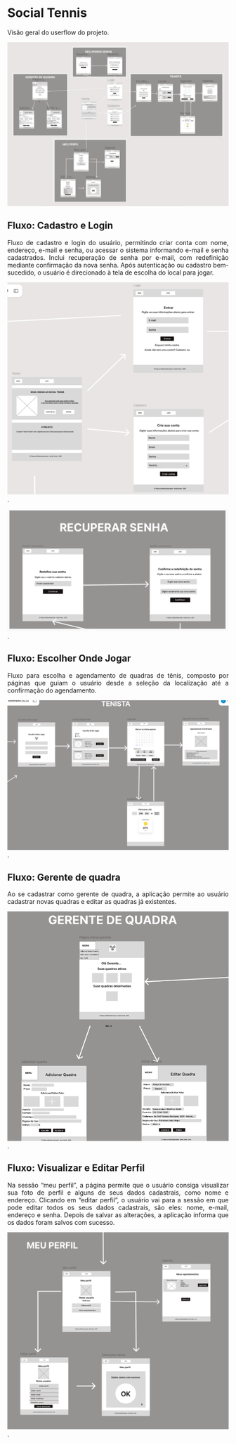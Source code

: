 <div align="justify">

# Social Tennis
Visão geral do userflow do projeto.

![userflow](img/userflow-v2.png)

## Fluxo: Cadastro e Login

Fluxo de cadastro e login do usuário, permitindo criar conta com nome, endereço, e-mail e senha, ou acessar o sistema informando e-mail e senha cadastrados. Inclui recuperação de senha por e-mail, com redefinição mediante confirmação da nova senha. Após autenticação ou cadastro bem-sucedido, o usuário é direcionado à tela de escolha do local para jogar.

![Fluxo Cadastro e Login](img/userflow_cadastro_login.png).

![Fluxo Recuperar senha](img/userflow_recuperarsenha.png).


## Fluxo: Escolher Onde Jogar

Fluxo para escolha e agendamento de quadras de tênis, composto por páginas que guiam o usuário desde a seleção da localização até a confirmação do agendamento.

![Fluxo Onde Jogar](img/userflow_tenista.png).


## Fluxo: Gerente de quadra
Ao se cadastrar como gerente de quadra, a aplicação permite ao usuário cadastrar novas quadras e editar as quadras já existentes.

![Fluxo Onde Jogar](img/userflow_gerentequadra.png).

## Fluxo: Visualizar e Editar Perfil

Na sessão “meu perfil”, a página permite que o usuário consiga visualizar sua foto de perfil e alguns de seus dados cadastrais, como nome e endereço. Clicando em “editar perfil”, o usuário vai para a sessão em que pode editar todos os seus dados cadastrais, são eles: nome, e-mail, endereço e senha. Depois de salvar as alterações, a aplicação informa que os dados foram salvos com sucesso.

![Fluxo Meu perfil](img/userflow_meuperfil.png).


</div>
